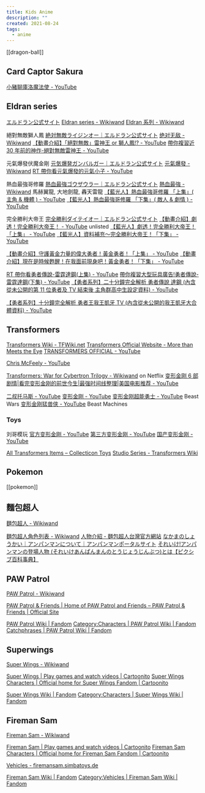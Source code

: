 ```yaml
---
title: Kids Anime
description: ""
created: 2021-08-24
tags:
  - anime
---
```


[[dragon-ball]]

## Card Captor Sakura

[小豬聊庫洛魔法使 - YouTube](https://www.youtube.com/playlist?list=PL2yoeIMkzwpOwZgY7YOGmn0tJmMRJHI3y)

## Eldran series

[エルドラン公式サイト](http://www.eldran.net/)
[Eldran series - Wikiwand](https://www.wikiwand.com/en/Eldran_series)
[Eldran 系列 - Wikiwand](https://www.wikiwand.com/zh/Eldran%E7%B3%BB%E5%88%97)

絕對無敵獅人鳳
[絶対無敵ライジンオー｜エルドラン公式サイト](http://www.eldran.net/raijin-oh/index.html)
[绝对无敌 - Wikiwand](https://www.wikiwand.com/zh/%E7%BB%9D%E5%AF%B9%E6%97%A0%E6%95%8C)
[【動畫介紹】「絕對無敵」雷神王 or 獅人鳳!? - YouTube](https://www.youtube.com/watch?v=9hXm_KvgEDI)
[帶你複習近 30 年前的神作-絕對無敵雷神王 - YouTube](https://www.youtube.com/watch?v=QyGDYEroC38)

元氣爆發伏魔金剛
[元気爆発ガンバルガー｜エルドラン公式サイト](http://www.eldran.net/gambaruger/index.html)
[元氣爆發 - Wikiwand](https://www.wikiwand.com/zh/%E5%85%83%E6%B0%A3%E7%88%86%E7%99%BC)
[RT 帶你看元氣爆發的元氣小子 - YouTube](https://www.youtube.com/watch?v=wX2s5cyrR0s)

熱血最強哥修羅
[熱血最強ゴウザウラー｜エルドラン公式サイト](http://www.eldran.net/gosaurar/)
[熱血最強 - Wikiwand](https://www.wikiwand.com/zh/%E7%86%B1%E8%A1%80%E6%9C%80%E5%BC%B7)
馬赫翼龍, 大地劍龍, 轟天雷龍
[【藍光人】熱血最強哥修羅 「上集」( 主角 & 機體 ) - YouTube](https://www.youtube.com/watch?v=CuDWiiffb9k)
[【藍光人】熱血最強哥修羅 「下集」( 敵人 & 劇情 ) - YouTube](https://www.youtube.com/watch?v=hQcZl0CXEqE)

完全勝利大帝王
[完全勝利ダイテイオー｜エルドラン公式サイト](http://www.eldran.net/daitei-oh/index.html)
[【動畫介紹】劇透！完全勝利大帝王！ - YouTube](https://www.youtube.com/watch?v=OBV6SpQ--0k) unlisted
[【藍光人】劇透！完全勝利大帝王！「上集」 - YouTube](https://www.youtube.com/watch?v=0nBCPnI1a7E)
[【藍光人】資料補充～完全勝利大帝王！「下集」 - YouTube](https://www.youtube.com/watch?v=-Qqp8KoF5NA)

[【動畫介紹】守護黃金力量的偉大勇者！黃金勇者！「上集」 - YouTube](https://www.youtube.com/watch?v=wGVvDP0P-A0)
[【動畫介紹】現在是時候甦醒！在我面前現身吧！黃金勇者！「下集」 - YouTube](https://www.youtube.com/watch?v=r_hRQtdTvIw)

[RT 帶你看勇者傳說-雷霆達鋼(上集) - YouTube](https://www.youtube.com/watch?v=uc20EZ7gS3M)
[帶你複習大型玩具廣告!勇者傳說-雷霆達鋼(下集) - YouTube](https://www.youtube.com/watch?v=SkibqNWurIE)
[【勇者系列】二十分鐘完全解析 勇者傳說 達鋼 (內含從未公開的第 11 位勇者及 TV 結束後 主角群高中生設定資料) - YouTube](https://www.youtube.com/watch?v=qgypFQP7-xc)

[【勇者系列】十分鐘完全解析 勇者王我王凱牙 TV (內含從未公開的我王凱牙大合體資料) - YouTube](https://www.youtube.com/watch?v=y17EOD9YhXo)

## Transformers

[Transformers Wiki - TFWiki.net](https://tfwiki.net/wiki/Main_Page)
[Transformers Official Website - More than Meets the Eye](https://transformers.hasbro.com/en-gb)
[TRANSFORMERS OFFICIAL - YouTube](https://www.youtube.com/user/transformers)

[Chris McFeely - YouTube](https://www.youtube.com/user/ChrisMcFeely/featured)

[Transformers: War for Cybertron Trilogy - Wikiwand](https://www.wikiwand.com/en/Transformers:_War_for_Cybertron_Trilogy) on Netflix
[变形金刚 6 部剧情|看完变形金刚的前世今生|最强时间线整理|美国电影推荐 - YouTube](https://www.youtube.com/watch?v=uUj0262_EEE)

[二叔托马斯 - YouTube](https://www.youtube.com/channel/UCPawzI1EqtpKSZXLmG2GlHA)
[变形金刚 - YouTube](https://www.youtube.com/playlist?list=PLgmTvH0O5wnz6ELLYibbYqUQE8JxO71uv)
[变形金刚超能勇士 - YouTube](https://www.youtube.com/playlist?list=PLgmTvH0O5wnyW3yGKXl1ngSm2MMHsaCYV) Beast Wars
[变形金刚猛兽侠 - YouTube](https://www.youtube.com/playlist?list=PLgmTvH0O5wnxamQG4Ld3j1RtXv9nyyTDN) Beast Machines

### Toys

刘哥模玩
[官方变形金刚 - YouTube](https://www.youtube.com/playlist?list=PLSWTwk7f3a8u55lOgUe_OO6PwOZUj_iC0)
[第三方变形金刚 - YouTube](https://www.youtube.com/playlist?list=PLSWTwk7f3a8vHeUz7Yu5mz597wkzE-vXh)
[国产变形金刚 - YouTube](https://www.youtube.com/playlist?list=PLSWTwk7f3a8uA8McceQfB7jDzmwNn4ixe)

[All Transformers Items – Collecticon Toys](https://collecticontoys.com/collections/all-transformers)
[Studio Series - Transformers Wiki](https://tfwiki.net/wiki/Studio_Series)

## Pokemon

[[pokemon]]

## 麵包超人

[麵包超人 - Wikiwand](https://www.wikiwand.com/zh-hant/%E9%BA%B5%E5%8C%85%E8%B6%85%E4%BA%BA)

[麵包超人角色列表 - Wikiwand](https://www.wikiwand.com/zh-hant/%E9%9D%A2%E5%8C%85%E8%B6%85%E4%BA%BA%E8%A7%92%E8%89%B2%E5%88%97%E8%A1%A8)
[人物介紹 - 麵包超人台灣官方網站](https://www.anpanman.tw/data.php?sys_name=works3)
[なかまのしょうかい｜アンパンマンについて｜アンパンマンポータルサイト](https://www.anpanman.jp/about/friend.html)
[それいけ!アンパンマンの登場人物 (それいけあんぱんまんのとうじょうじんぶつ)とは【ピクシブ百科事典】](https://dic.pixiv.net/a/%E3%81%9D%E3%82%8C%E3%81%84%E3%81%91%21%E3%82%A2%E3%83%B3%E3%83%91%E3%83%B3%E3%83%9E%E3%83%B3%E3%81%AE%E7%99%BB%E5%A0%B4%E4%BA%BA%E7%89%A9)

## PAW Patrol

[PAW Patrol - Wikiwand](https://www.wikiwand.com/en/PAW_Patrol)

[PAW Patrol & Friends | Home of PAW Patrol and Friends – PAW Patrol & Friends | Official Site](https://pawpatrolandfriends.com/)

[PAW Patrol Wiki | Fandom](https://pawpatrol.fandom.com/wiki/PAW_Patrol_Wiki)
[Category:Characters | PAW Patrol Wiki | Fandom](https://pawpatrol.fandom.com/wiki/Category:Characters)
[Catchphrases | PAW Patrol Wiki | Fandom](https://pawpatrol.fandom.com/wiki/Catchphrases)

## Superwings

[Super Wings - Wikiwand](https://www.wikiwand.com/en/Super_Wings)

[Super Wings | Play games and watch videos | Cartoonito](https://www.cartoonito.co.uk/tv-show/super-wings)
[Super Wings Characters | Official home for Super Wings Fandom | Cartoonito](https://www.cartoonito.co.uk/tv-show/super-wings/characters)

[Super Wings Wiki | Fandom](https://super-wings.fandom.com/wiki/Super_Wings_Wiki)
[Category:Characters | Super Wings Wiki | Fandom](https://super-wings.fandom.com/wiki/Category:Characters)

## Fireman Sam

[Fireman Sam - Wikiwand](https://www.wikiwand.com/en/Fireman_Sam)

[Fireman Sam | Play games and watch videos | Cartoonito](https://www.cartoonito.co.uk/tv-show/fireman-sam)
[Fireman Sam Characters | Official home for Fireman Sam Fandom | Cartoonito](https://www.cartoonito.co.uk/tv-show/fireman-sam/characters)

[Vehicles - firemansam.simbatoys.de](https://firemansam.simbatoys.de/en/products/)

[Fireman Sam Wiki | Fandom](https://firemansam.fandom.com/wiki/Fireman_Sam_Wiki)
[Category:Vehicles | Fireman Sam Wiki | Fandom](https://firemansam.fandom.com/wiki/Category:Vehicles)
